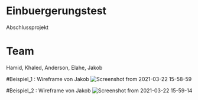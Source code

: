 # Einbuergerungstest
Abschlussprojekt

# Team

Hamid, Khaled, Anderson, Elahe, Jakob

#Beispiel_1 : Wireframe von Jakob
![Screenshot from 2021-03-22 15-58-59](https://user-images.githubusercontent.com/65950252/112237215-801c4a80-8c42-11eb-884d-9213578229ba.png)


#Beispiel_2 : Wireframe von Jakob
![Screenshot from 2021-03-22 15-59-14](https://user-images.githubusercontent.com/65950252/112237601-4ac42c80-8c43-11eb-865e-552c4e5db9a5.png)
